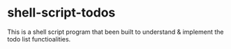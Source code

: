 # shell-script-todos

This is a shell script program that been built to understand & implement the todo list functioalities. 
